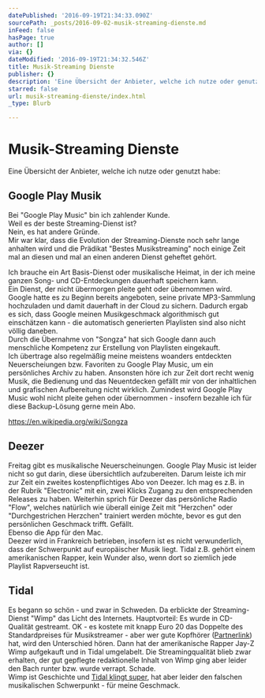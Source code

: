 ```yaml
---
datePublished: '2016-09-19T21:34:33.090Z'
sourcePath: _posts/2016-09-02-musik-streaming-dienste.md
inFeed: false
hasPage: true
author: []
via: {}
dateModified: '2016-09-19T21:34:32.546Z'
title: Musik-Streaming Dienste
publisher: {}
description: 'Eine Übersicht der Anbieter, welche ich nutze oder genutzt habe:'
starred: false
url: musik-streaming-dienste/index.html
_type: Blurb

---
```

# Musik-Streaming Dienste

Eine Übersicht der Anbieter, welche ich nutze oder genutzt habe:

## Google Play Musik

Bei "Google Play Music" bin ich zahlender Kunde.   
Weil es der beste Streaming-Dienst ist?   
Nein, es hat andere Gründe.   
Mir war klar, dass die Evolution der Streaming-Dienste noch sehr lange anhalten wird und die Prädikat "Bestes Musikstreaming" noch einige Zeit mal an diesen und mal an einen anderen Dienst geheftet gehört.

Ich brauche ein Art Basis-Dienst oder musikalische Heimat, in der ich meine ganzen Song- und CD-Entdeckungen dauerhaft speichern kann.   
Ein Dienst, der nicht übermorgen pleite geht oder übernommen wird.   
Google hatte es zu Beginn bereits angeboten, seine private MP3-Sammlung hochzuladen und damit dauerhaft in der Cloud zu sichern. Dadurch ergab es sich, dass Google meinen Musikgeschmack algorithmisch gut einschätzen kann - die automatisch generierten Playlisten sind also nicht völlig daneben.   
Durch die Übernahme von "Songza" hat sich Google dann auch menschliche Kompetenz zur Erstellung von Playlisten eingekauft.  
Ich übertrage also regelmäßig meine meistens woanders entdeckten Neuerscheiungen bzw. Favoriten zu Google Play Music, um ein persönliches Archiv zu haben. Ansonsten höre ich zur Zeit dort recht wenig Musik, die Bedienung und das Neuentdecken gefällt mir von der inhaltlichen und grafischen Aufbereitung nicht wirklich. Zumindest wird Google Play Music wohl nicht pleite gehen oder übernommen - insofern bezahle ich für diese Backup-Lösung gerne mein Abo.

https://en.wikipedia.org/wiki/Songza

## Deezer

Freitag gibt es musikalische Neuerscheinungen. Google Play Music ist leider nicht so gut darin, diese übersichtlich aufzubereiten. Darum leiste ich mir zur Zeit ein zweites kostenpflichtiges Abo von Deezer. Ich mag es z.B. in der Rubrik "Electronic" mit ein, zwei Klicks Zugang zu den entsprechenden Releases zu haben. Weiterhin sprich für Deezer das persönliche Radio "Flow", welches natürlich wie überall einige Zeit mit "Herzchen" oder "Durchgestrichen Herzchen" trainiert werden möchte, bevor es gut den persönlichen Geschmack trifft. Gefällt.   
Ebenso die App für den Mac.   
Deezer wird in Frankreich betrieben, insofern ist es nicht verwunderlich, dass der Schwerpunkt auf europäischer Musik liegt. Tidal z.B. gehört einem amerikanischen Rapper, kein Wunder also, wenn dort so ziemlich jede Playlist Rapverseucht ist.

## Tidal

Es begann so schön - und zwar in Schweden. Da erblickte der Streaming-Dienst "Wimp" das Licht des Internets. Hauptvorteil: Es wurde in CD-Qualität gestreamt. OK - es kostete mit knapp Euro 20 das Doppelte des Standardpreises für Musikstreamer - aber wer gute Kopfhörer ([Partnerlink][0]) hat, wird den Unterschied hören. Dann hat der amerikanische Rapper Jay-Z Wimp aufgekauft und in Tidal umgelabelt. Die Streamingqualität blieb zwar erhalten, der gut gepflegte redaktionelle Inhalt von Wimp ging aber leider den Bach runter bzw. wurde verrapt. Schade.   
Wimp ist Geschichte und [Tidal klingt super][1], hat aber leider den falschen musikalischen Schwerpunkt - für meine Geschmack.

[0]: https://www.amazon.de/gp/search/ref=as_li_qf_sp_sr_tl?ie=UTF8&camp=1638&creative=6742&index=aps&keywords=dac%20kopfh%C3%B6rerverst%C3%A4rker&linkCode=ur2&tag=dulsbergde
[1]: http://tidal.com/de